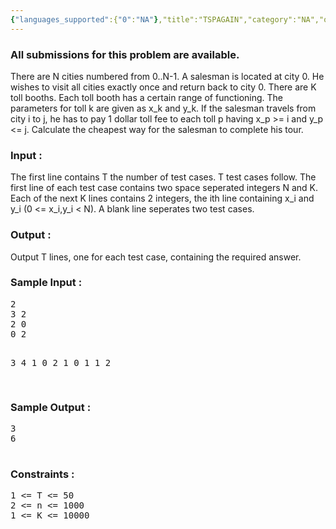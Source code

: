 ```yaml
---
{"languages_supported":{"0":"NA"},"title":"TSPAGAIN","category":"NA","old_version":true,"problem_code":"TSPAGAIN","tags":{"0":"NA"},"layout":"problem"}
---
```


<h3> All submissions for this problem are available. </h3><p>
There are N cities numbered from 0..N-1. A salesman is located at city 0. He wishes to visit all cities exactly once and return back to city 0. There are K toll booths. Each toll booth has a certain range of functioning. The parameters for toll k are given as x_k and y_k. If the salesman travels from city i to j, he has to pay 1 dollar toll fee to each toll p having x_p &gt;= i and y_p &lt;= j. Calculate the cheapest way for the salesman to complete his tour.

<h3>
Input :
</h3>
The first line contains T the number of test cases. T test cases follow. The first line of each test case contains two space seperated integers N and K. Each of the next K lines contains 2 integers, the ith line containing x_i and y_i (0 &lt;= x_i,y_i &lt; N). A blank line seperates two test cases.

<h3>
Output :
</h3>
Output T lines, one for each test case, containing the required answer.

<h3>
Sample Input :</h3>
<pre>
2
3 2
2 0
0 2

3 4
1 0
2 1
0 1
1 2

</pre>

<h3>
Sample Output :</h3>
<pre>
3
6

</pre>

<h3>
Constraints :</h3>
<pre>
1 &lt;= T &lt;= 50
2 &lt;= n &lt;= 1000
1 &lt;= K &lt;= 10000
</pre></p>    